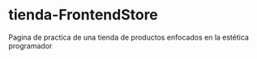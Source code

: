# tienda-FrontendStore
Pagina de practica de una tienda de productos enfocados en la estética programador 
